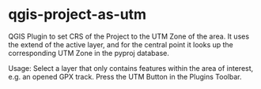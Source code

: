 # qgis-project-as-utm
QGIS Plugin to set CRS of the Project to the UTM Zone of the area. It uses the extend of the active layer, and for the central point it looks up the corresponding UTM Zone in the pyproj database.

Usage: Select a layer that only contains features within the area of interest, e.g. an opened GPX track. Press the UTM Button in the Plugins Toolbar.



